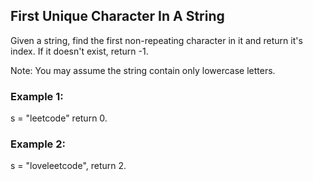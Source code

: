 ## First Unique Character In A String

Given a string, find the first non-repeating character in it and return it's index. If it doesn't exist, return -1.

Note: You may assume the string contain only lowercase letters.

### Example 1:

s = "leetcode"
return 0.

### Example 2:

s = "loveleetcode",
return 2.
